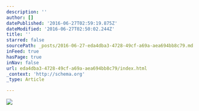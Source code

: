 ```yaml
---
description: ''
author: []
datePublished: '2016-06-27T02:59:19.875Z'
dateModified: '2016-06-27T02:50:02.244Z'
title: ''
starred: false
sourcePath: _posts/2016-06-27-eda4dba3-4728-49cf-a69a-aea694bb8c79.md
inFeed: true
hasPage: true
inNav: false
url: eda4dba3-4728-49cf-a69a-aea694bb8c79/index.html
_context: 'http://schema.org'
_type: Article

---
```

![](https://the-grid-user-content.s3-us-west-2.amazonaws.com/8ab19453-9465-49ee-9eb8-85a33e521a4f.png)
